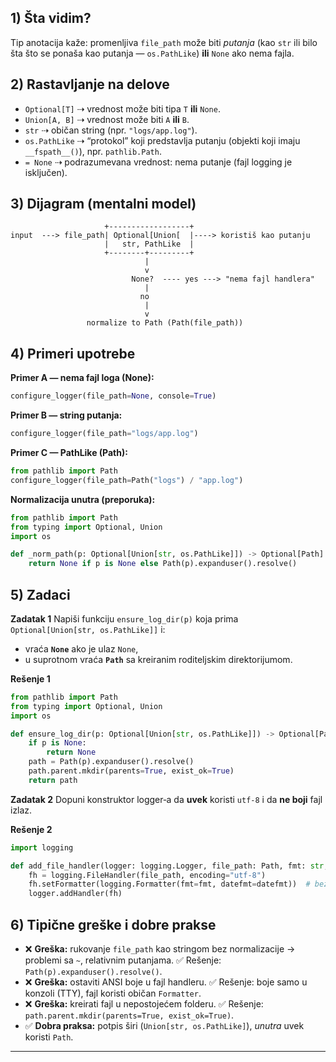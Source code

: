 ## 1) Šta vidim?

Tip anotacija kaže: promenljiva `file_path` može biti _putanja_ (kao `str` ili bilo šta što se ponaša kao putanja — `os.PathLike`) **ili** `None` ako nema fajla.

## 2) Rastavljanje na delove

- `Optional[T]` ⇢ vrednost može biti tipa `T` **ili** `None`.
- `Union[A, B]` ⇢ vrednost može biti `A` **ili** `B`.
- `str` ⇢ običan string (npr. `"logs/app.log"`).
- `os.PathLike` ⇢ “protokol” koji predstavlja putanju (objekti koji imaju `__fspath__()`), npr. `pathlib.Path`.
- `= None` ⇢ podrazumevana vrednost: nema putanje (fajl logging je isključen).

## 3) Dijagram (mentalni model)

```
                     +------------------+
input  ---> file_path| Optional[Union[  |----> koristiš kao putanju
                     |   str, PathLike  |
                     +--------+---------+
                              |
                              v
                           None?  ---- yes ---> "nema fajl handlera"
                              |
                             no
                              |
                              v
                 normalize to Path (Path(file_path))
```

## 4) Primeri upotrebe

**Primer A — nema fajl loga (None):**

```python
configure_logger(file_path=None, console=True)
```

**Primer B — string putanja:**

```python
configure_logger(file_path="logs/app.log")
```

**Primer C — PathLike (Path):**

```python
from pathlib import Path
configure_logger(file_path=Path("logs") / "app.log")
```

**Normalizacija unutra (preporuka):**

```python
from pathlib import Path
from typing import Optional, Union
import os

def _norm_path(p: Optional[Union[str, os.PathLike]]) -> Optional[Path]:
    return None if p is None else Path(p).expanduser().resolve()
```

## 5) Zadaci

**Zadatak 1**
Napiši funkciju `ensure_log_dir(p)` koja prima `Optional[Union[str, os.PathLike]]` i:

- vraća **`None`** ako je ulaz `None`,
- u suprotnom vraća **`Path`** sa kreiranim roditeljskim direktorijumom.

**Rešenje 1**

```python
from pathlib import Path
from typing import Optional, Union
import os

def ensure_log_dir(p: Optional[Union[str, os.PathLike]]) -> Optional[Path]:
    if p is None:
        return None
    path = Path(p).expanduser().resolve()
    path.parent.mkdir(parents=True, exist_ok=True)
    return path
```

**Zadatak 2**
Dopuni konstruktor logger‑a da **uvek** koristi `utf-8` i da **ne boji** fajl izlaz.

**Rešenje 2**

```python
import logging

def add_file_handler(logger: logging.Logger, file_path: Path, fmt: str, datefmt: str) -> None:
    fh = logging.FileHandler(file_path, encoding="utf-8")
    fh.setFormatter(logging.Formatter(fmt=fmt, datefmt=datefmt))  # bez boja u fajlu
    logger.addHandler(fh)
```

## 6) Tipične greške i dobre prakse

- ❌ **Greška:** rukovanje `file_path` kao stringom bez normalizacije → problemi sa `~`, relativnim putanjama.
  ✅ Rešenje: `Path(p).expanduser().resolve()`.
- ❌ **Greška:** ostaviti ANSI boje u fajl handleru.
  ✅ Rešenje: boje samo u konzoli (TTY), fajl koristi običan `Formatter`.
- ❌ **Greška:** kreirati fajl u nepostojećem folderu.
  ✅ Rešenje: `path.parent.mkdir(parents=True, exist_ok=True)`.
- ✅ **Dobra praksa:** potpis širi (`Union[str, os.PathLike]`), _unutra_ uvek koristi `Path`.

---
